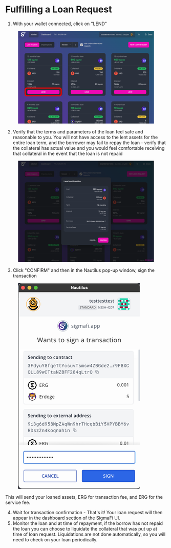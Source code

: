 # Fulfilling a Loan Request

1. With your wallet connected, click on "LEND"

<figure><img src="../.gitbook/assets/Lend.png" alt=""><figcaption></figcaption></figure>

2. Verify that the terms and parameters of the loan feel safe and reasonable to you. You will not have access to the lent assets for the entire loan term, and the borrower may fail to repay the loan - verify that the collateral has actual value and you would feel comfortable receiving that collateral in the event that the loan is not repaid

<figure><img src="../.gitbook/assets/Screen Shot 2023-04-16 at 2.42.49 PM.png" alt=""><figcaption></figcaption></figure>

3. Click "CONFIRM" and then in the Nautilus pop-up window, sign the transaction

<figure><img src="../.gitbook/assets/Screen Shot 2023-04-16 at 2.38.02 PM.png" alt=""><figcaption></figcaption></figure>

This will send your loaned assets, ERG for transaction fee, and ERG for the service fee.

4. Wait for transaction confirmation - That's it! Your loan request will then appear in the dashboard section of the SigmaFi UI.
5. Monitor the loan and at time of repayment, if the borrow has not repaid the loan you can choose to liquidate the collateral that was put up at time of loan request. Liquidations are not done automatically, so you will need to check on your loan periodically.
